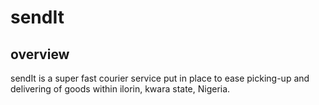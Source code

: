 # sendIt

## overview

sendIt is a super fast courier service put in place to ease picking-up and delivering of goods within ilorin, kwara state, Nigeria.
